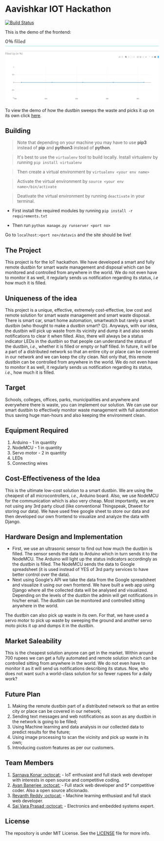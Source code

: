 # Aavishkar IOT Hackathon

[![Build Status](https://travis-ci.org/Workaholics-nitd/iot-hackathon.svg?branch=master)](https://travis-ci.org/Workaholics-nitd/iot-hackathon)

This is the demo of the frontend:

![demo](https://raw.githubusercontent.com/Workaholics-nitd/statics/master/demo.gif)

To view the demo of how the dustbin sweeps the waste and picks it up on its own click [here](
https://drive.google.com/open?id=1lRRQbL9k4dgNGdNXnpt4H-QnX99c0k9T).

## Building

>Note that depending on your machine you may have to use **pip3** instead of **pip** and **python3** instead of **python**.

>It's best to use the `virtualenv` tool to build locally. Install virtualenv by running `pip install virtualenv`

>Then create a virtual environment by `virtualenv <your env name>`

>Activate the virtual environment by `source <your env name>/bin/activate`

>Deativate the virtual environment by running `deactivate` in your terminal.

 * First install the required modules by running `pip install -r requirements.txt`

 * Then run `python manage.py runserver <port no>`

 Go to `localhost:<port no>/datavis` and the site should be live!

## The Project

This project is for the IoT hackathon. We have developed a smart and fully remote dustbin for smart waste management and disposal which can be monitored and controlled from anywhere in the world. We do not even have to monitor it as well, it 
regularly sends us notification regarding its status, _i.e_ how much it is filled.

## Uniqueness of the idea

This project is a unique, effective, extremely cost-effective, low cost and remote solution for smart waste management and smart waste disposal. There is smart car, smart home automation, smartwatch but rarely a smart dustbin (who thought to make a dustbin smart? :wink:). Anyways, with our idea, the dustbin will pick up waste from its vicinity and dump it and also sends notifications to clear it when filled. Also, there will always be a status indicator LEDs in the dustbin so that people can understand the status of the dustbin, _i.e._, whether it is filled or empty or half filled. In future, it will be a part of a distributed network so that an entire city or place can be covered in our network and we can keep the city clean. Not only that, this remote dustbin can be controlled from anywhere in the world. We do not even have to monitor it as well, it regularly sends us notification regarding its status, _i.e._, how much it is filled.

## Target

Schools, colleges, offices, parks, municipalities and anywhere and everywhere there is waste, you can implement our solution.
We can use our smart dustbin to effectively monitor waste management with full automation thus saving huge man-hours and also keeping the environment clean.

## Equipment Required

1. Arduino - 1 in quantity
2. NodeMCU - 1 in quantity
3. Servo motor - 2 in quantity
4. LEDs
5. Connecting wires

## Cost-Effectiveness of the Idea

This is the ultimate low-cost solution to a smart dustbin. We are using the cheapest of all microcontrollers, _i.e._, Arduino board. Also, we use NodeMCU for the communication which is also very cheap. Most importantly, we are not using any 3rd party cloud (like conventional Thingspeak, Dtweet for storing our data). We have used free google sheet to store our data and then developed our own frontend to visualize and analyze the data with Django.

## Hardware Design and Implementation

- First, we use an ultrasonic sensor to find out how much the dustbin is filled. The sensor sends the data to Arduino which in turn sends it to the NodeMCU. The Arduino will light up the status indicators accordingly as the dustbin is filled. The NodeMCU
sends the data to Google spreadsheet (it is used instead of YES of 3rd party services to have better control over the data).
- Next using Google's API we take the data from the Google spreadsheet and visualize it using our own frontend. We have built a web app using Django where all the collected data will be analysed and visualized. Depending on the levels of the dustbin the admin will get notifications in his/her email. The dustbin can be monitored and controlled sitting anywhere in the world.

The dustbin can also pick up waste in its own. For that, we have used a servo motor to pick up waste by sweeping the ground and another servo moto picks it up and dumps it in the dustbin.

## Market Saleability

This is the cheapest solution anyone can get in the market. Within around 700 rupees we can get a fully automated and remote solution which can be controlled sitting from anywhere in the world. We do not even have to monitor it as it will send us
notifications describing its status. Now, who does not want such a world-class solution for so fewer rupees for a daily work?

## Future Plan

1. Making the remote dustbin part of a distributed network so that an entire city or place can be covered in our network;
2. Sending text messages and web notifications as soon as any dustbin in the network is going to be filled;
3. Using Machine learning and data analysis in our collected data to predict results for the future;
4. Using image processing to scan the vicinity and pick up waste in its own;
5. Introducing custom features as per our customers.

## Team Members

1. [Sarnava Konar :octocat:](https://github.com/sarnava1) - IoT enthusiast and full stack web developer with interests in open source and competitive coding. 
2. [Ayan Banerjee :octocat:](https://github.com/ayan-b) - Full stack web developer and 5* competitive coder. Also a open source aficionado.
3. [Revanth Reddy :octocat:](https://github.com/revanth-reddy) - Machine learning enthusiast and full stack web developer.
4. [Sai Vara Prasad :octocat:](https://github.com/Saivaraprasad) - Electronics and embedded systems expert.

## License
    
The repository is under MIT License. See the [LICENSE](./LICENSE.md) file for more info.
